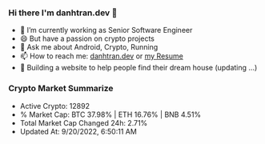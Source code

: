 ### Hi there I'm danhtran.dev 👋

- 🔭 I’m currently working as Senior Software Engineer
- 😄 But have a passion on crypto projects
- 💬 Ask me about Android, Crypto, Running 
- 📫 How to reach me: <a href="https://danhtran.dev" target="_blank">danhtran.dev</a> or <a href="Developer-Resume.pdf" target="_blank">my Resume</a>
- 🌱 Building a website to help people find their dream house (updating ...)

### Crypto Market Summarize
- Active Crypto: 12892
- % Market Cap: BTC 37.98% | ETH 16.76% | BNB 4.51%
- Total Market Cap Changed 24h: 2.71%
- Updated At: 9/20/2022, 6:50:11 AM
